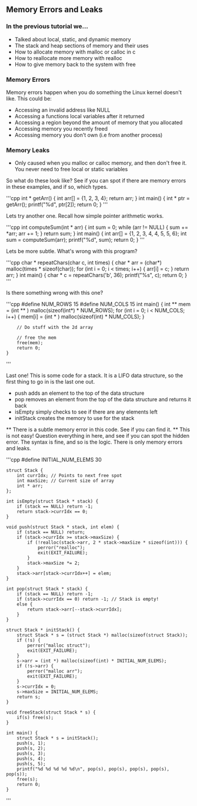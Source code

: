 ## Memory Errors and Leaks

### In the previous tutorial we...
* Talked about local, static, and dynamic memory
* The stack and heap sections of memory and their uses
* How to allocate memory with malloc or calloc in c
* How to reallocate more memory with realloc
* How to give memory back to the system with free

### Memory Errors
Memory errors happen when you do something the Linux kernel doesn't like. This could be:
* Accessing an invalid address like NULL
* Accessing a functions local variables after it returned
* Accessing a region beyond the amount of memory that you allocated
* Accessing memory you recently freed
* Accessing memory you don't own (i.e from another process)

### Memory Leaks
* Only caused when you malloc or calloc memory, and then don't free it. You never need to free local or static variables

So what do these look like? See if you can spot if there are memory errors in these examples, and if so, which types.

'''cpp
    int * getArr() {
        int arr[] = {1, 2, 3, 4};
        return arr;
    }
    int main() {
        int * ptr = getArr();
        printf("%d", ptr[2]);
        return 0;
    }
'''

Lets try another one. Recall how simple pointer arithmetic works.

'''cpp
    int computeSum(int * arr) {
        int sum = 0;
        while (arr != NULL) {
            sum += *arr;
            arr += 1;
        }
        return sum;
    }
    int main() {
        int arr[] = {1, 2, 3, 4, 4, 5, 5, 6};
        int sum = computeSum(arr);
        printf("%d", sum);
        return 0;
    }
'''

Lets be more subtle. What's wrong with this program?

'''cpp
    char * repeatChars(char c, int times) {
        char * arr = (char*) malloc(times * sizeof(char));
        for (int i = 0; i < times; i++) {
            arr[i] = c;
        }
        return arr;
    }
    int main() {
        char * c = repeatChars('b', 36);
        printf("%s", c);
        return 0;
    }
'''

Is there something wrong with this one?

'''cpp
    #define NUM_ROWS 15
    #define NUM_COLS 15
    int main() {
        int ** mem = (int ** ) malloc(sizeof(int*) * NUM_ROWS);
        for (int i = 0; i < NUM_COLS; i++) {
            mem[i] = (int * ) malloc(sizeof(int) * NUM_COLS);
        }

        // Do stuff with the 2d array

        // free the mem
        free(mem);
        return 0;
    }
'''

Last one! This is some code for a stack. It is a LIFO data structure, so the first thing to go in is the last one out.
* push adds an element to the top of the data structure
* pop removes an element from the top of the data structure and returns it back
* isEmpty simply checks to see if there are any elements left
* initStack creates the memory to use for the stack

** There is a subtle memory error in this code. See if you can find it. **
This is not easy! Question everything in here, and see if you can spot the hidden error. The syntax is fine, and so is the logic.
There is only memory errors and leaks.

'''cpp
    #define INITIAL_NUM_ELEMS 30

    struct Stack {
        int currIdx; // Points to next free spot
        int maxSize; // Current size of array
        int * arr;
    };

    int isEmpty(struct Stack * stack) {
        if (stack == NULL) return -1;
        return stack->currIdx == 0;
    }

    void push(struct Stack * stack, int elem) {
        if (stack == NULL) return;
        if (stack->currIdx >= stack->maxSize) {
            if (!realloc(stack->arr, 2 * stack->maxSize * sizeof(int))) {
                perror("realloc");
                exit(EXIT_FAILURE);
            }
            stack->maxSize *= 2;
        }
        stack->arr[stack->currIdx++] = elem;
    }

    int pop(struct Stack * stack) {
        if (stack == NULL) return -1;
        if (stack->currIdx == 0) return -1; // Stack is empty!
        else {
            return stack->arr[--stack->currIdx];
        }
    }

    struct Stack * initStack() {
        struct Stack * s = (struct Stack *) malloc(sizeof(struct Stack));
        if (!s) {
            perror("malloc struct");
            exit(EXIT_FAILURE);
        }
        s->arr = (int *) malloc(sizeof(int) * INITIAL_NUM_ELEMS);
        if (!s->arr) {
            perror("malloc arr");
            exit(EXIT_FAILURE);
        }
        s->currIdx = 0;
        s->maxSize = INITIAL_NUM_ELEMS;
        return s;
    }

    void freeStack(struct Stack * s) {
        if(s) free(s);
    }

    int main() {
        struct Stack * s = initStack();
        push(s, 1);
        push(s, 2);
        push(s, 3);
        push(s, 4);
        push(s, 5);
        printf("%d %d %d %d %d\n", pop(s), pop(s), pop(s), pop(s), pop(s));
        free(s);
        return 0;
    }
'''
